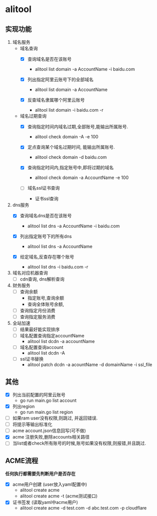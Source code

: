 # alitool

## 实现功能
1. 域名服务
   * 域名查询
     - [x] 查询域名是否在该账号
        - alitool list domain -a AccountName -i baidu.com
       
     - [x] 列出指定阿里云账号下的全部域名
       - alitool list domain -a AccountName
       
     - [x] 反查域名隶属哪个阿里云账号
       - alitool list domain -i baidu.com -r
       
   * 域名过期查询
     - [x] 查询指定时间内域名过期,全部账号,能输出所属账号.
       - alitool check  domain -A -e 100
       
     - [x] 定点查询某个域名过期时间, 能输出所属账号.
       - alitool check  domain -d baidu.com
       
     - [x] 查询指定时间内,指定账号中,即将过期的域名
       - alitool check  domain -a AccountName -e 100
       
     - [ ] 域名ssl证书查询
       - 证书ssl查询
2. dns服务
   - [x] 查询域名dns是否在该账号
     - alitool list dns -a AccountName -i baidu.com

   - [x] 列出指定账号下的所有dns
     - alitool list dns -a AccountName

   - [x] 给定域名,反查存在哪个账号
     - alitool list dns -i baidu.com -r
     
3. 域名对应机器查询
   - [ ] cdn查询, dns解析查询

4. 财务服务
    - [ ] 查询余额
      * 指定账号,查询余额
      * 查询全体账号余额,
    - [ ] 查询指定月份消费
    - [ ] 查询指定服务消费

5. 全站加速
    - [ ] 结果最好能实现排序
    - [ ] 域名配置查询指定accountName
      - alitool list dcdn -a accountName
    - [ ] 域名配置查询account
      - alitool list dcdn -A
    - [ ] ssl证书替换
      - alitool patch dcdn -a acountName -d domainName -i ssl_file

## 其他
- [x] 列出当前配置的阿里云账号
   * go run main.go list account
- [x] 列出region
   * go run main.go list region
- [ ] 如果ram user没有权限,则跳过, 并返回错误.
- [ ] 将提示等输出标准化
- [ ] acme account.json信息回写(可不做)
- [x] acme 注册失败,删除accounts相关路径
- [ ] 当list或者check所有账号的时候,账号如果没有权限,则报错,并且跳过.

## ACME流程
**任何执行都需要先判断用户是否存在**
- [x] acme用户创建 (user放入yaml配置中)
  * alitool create acme 
  * alitool create acme -t (acme测试接口)
- [x] 证书签发 (读取yaml中acme用户)
  * alitool create acme -d test.com -d abc.test.com -p cloudflare

